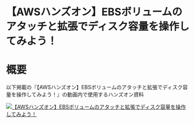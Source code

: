 # 【AWSハンズオン】EBSボリュームのアタッチと拡張でディスク容量を操作してみよう！

# 概要
以下掲載の『【AWSハンズオン】EBSボリュームのアタッチと拡張でディスク容量を操作してみよう！』の動画内で使用するハンズオン資料

[![【AWSハンズオン】EBSボリュームのアタッチと拡張でディスク容量を操作してみよう！](https://img.youtube.com/vi/m4nIVwd-QQ0/maxresdefault.jpg)](https://www.youtube.com/watch?v=m4nIVwd-QQ0)
